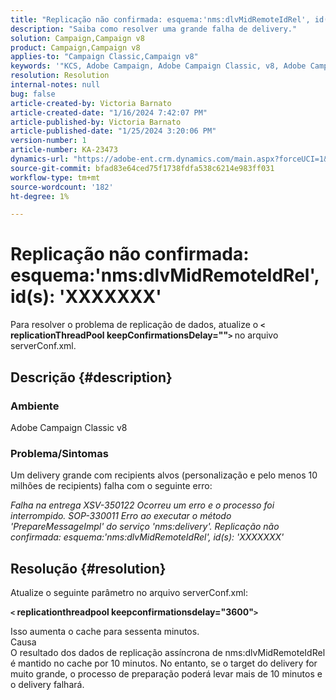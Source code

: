 ```yaml
---
title: "Replicação não confirmada: esquema:'nms:dlvMidRemoteIdRel', id(s): 'XXXXXXX'"
description: "Saiba como resolver uma grande falha de delivery."
solution: Campaign,Campaign v8
product: Campaign,Campaign v8
applies-to: "Campaign Classic,Campaign v8"
keywords: '"KCS, Adobe Campaign, Adobe Campaign Classic, v8, Adobe Campaign Classic v8, Falha no delivery com "Replicação não confirmada: schema:nms:dlvMidRemoteIdRel, id(s): xxxxxx''"'
resolution: Resolution
internal-notes: null
bug: false
article-created-by: Victoria Barnato
article-created-date: "1/16/2024 7:42:07 PM"
article-published-by: Victoria Barnato
article-published-date: "1/25/2024 3:20:06 PM"
version-number: 1
article-number: KA-23473
dynamics-url: "https://adobe-ent.crm.dynamics.com/main.aspx?forceUCI=1&pagetype=entityrecord&etn=knowledgearticle&id=f17f594f-a7b4-ee11-a569-6045bd006704"
source-git-commit: bfad83e64ced75f1738fdfa538c6214e983ff031
workflow-type: tm+mt
source-wordcount: '182'
ht-degree: 1%

---
```


# Replicação não confirmada: esquema:&#39;nms:dlvMidRemoteIdRel&#39;, id(s): &#39;XXXXXXX&#39;


Para resolver o problema de replicação de dados, atualize o <b>`<` replicationThreadPool keepConfirmationsDelay=&quot;&quot;`>` </b> no arquivo serverConf.xml.

## Descrição {#description}


### Ambiente

Adobe Campaign Classic v8

### Problema/Sintomas

Um delivery grande com recipients alvos (personalização e pelo menos 10 milhões de recipients) falha com o seguinte erro:

*Falha na entrega XSV-350122 Ocorreu um erro e o processo foi interrompido. SOP-330011 Erro ao executar o método &#39;PrepareMessageImpl&#39; do serviço &#39;nms:delivery&#39;. Replicação não confirmada: esquema:&#39;nms:dlvMidRemoteIdRel&#39;, id(s): &#39;XXXXXXX&#39;*


## Resolução {#resolution}


Atualize o seguinte parâmetro no arquivo serverConf.xml:

<b>`<` replicationthreadpool keepconfirmationsdelay=&quot;3600&quot;`>` </b>

Isso aumenta o cache para sessenta minutos.
<br>Causa<br>
O resultado dos dados de replicação assíncrona de nms:dlvMidRemoteIdRel é mantido no cache por 10 minutos. No entanto, se o target do delivery for muito grande, o processo de preparação poderá levar mais de 10 minutos e o delivery falhará.

